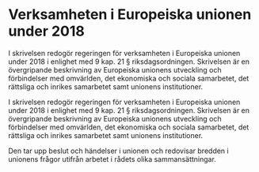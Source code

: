 # Verksamheten i Europeiska unionen under 2018

I skrivelsen redogör regeringen för verksamheten i Europeiska unionen under 2018 i enlighet med 9 kap. 21 § riksdagsordningen. Skrivelsen är en övergripande beskrivning av Europeiska unionens utveckling och förbindelser med omvärlden, det ekonomiska och sociala samarbetet, det rättsliga och inrikes samarbetet samt unionens institutioner.

I skrivelsen redogör regeringen för verksamheten i Europeiska unionen under 2018 i enlighet med 9 kap. 21 § riksdagsordningen. Skrivelsen är en övergripande beskrivning av Europeiska unionens utveckling och förbindelser med omvärlden, det ekonomiska och sociala samarbetet, det rättsliga och inrikes samarbetet samt unionens institutioner.

Den tar upp beslut och händelser i unionen och redovisar bredden i unionens frågor utifrån arbetet i rådets olika sammansättningar.
